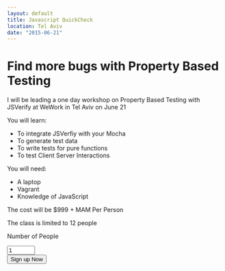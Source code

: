 ```yaml
---
layout: default
title: Javascript QuickCheck
location: Tel Aviv
date: "2015-06-21"
---
```


# Find more bugs with Property Based Testing

I will be leading a one day workshop on Property Based Testing with JSVerify at WeWork in Tel Aviv on June 21

You will learn:

* To integrate JSVerfiy with your Mocha
* To generate test data
* To write tests for pure functions
* To test Client Server Interactions


You will need:

* A laptop
* Vagrant
* Knowledge of JavaScript
 
The cost will be $999 + MAM Per Person

The class is limited to 12 people

<form action='https://www.2checkout.com/checkout/purchase' method='post'>
  <input type='hidden' name='sid' value='202487840'>
  <input type='hidden' name='quantity' value='1'>
  <input type='hidden' name='product_id' value='6'>
  <label>Number of People</label>

  <input name='quantity' type='text' size='5' value="1"><br/>
  <input name='submit' type='submit' class="small_cta_button" value='Sign up Now'>
</form>
